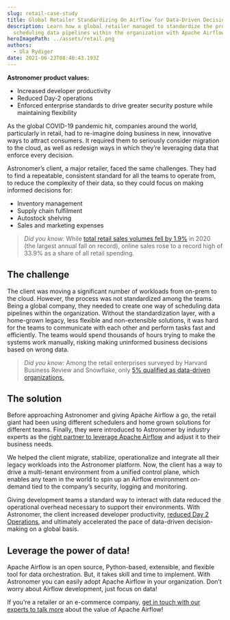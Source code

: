 ```yaml
---
slug: retail-case-study
title: Global Retailer Standardizing On Airflow for Data-Driven Decisions
description: Learn how a global retailer managed to standardize the processes of
  scheduling data pipelines within the organization with Apache Airflow.
heroImagePath: ../assets/retail.png
authors:
  - Ula Rydiger
date: 2021-06-23T08:40:43.193Z
---
```

<!-- markdownlint-disable MD026 -->
**Astronomer product values:**

* Increased developer productivity
* Reduced Day-2 operations
* Enforced enterprise standards to drive greater security posture while maintaining flexibility

As the global COVID-19 pandemic hit, companies around the world, particularly in retail, had to re-imagine doing business in new, innovative ways to attract consumers. It required them to seriously consider migration to the cloud, as well as redesign ways in which they’re leveraging data that enforce every decision.

Astronomer’s client, a major retailer, faced the same challenges. They had to find a repeatable, consistent standard for all the teams to operate from, to reduce the complexity of their data, so they could focus on making informed decisions for:

* Inventory management
* Supply chain fulfilment
* Autostock shelving 
* Sales and marketing expenses

> *Did you know:* While [total retail sales volumes fell by 1.9%](https://www.ons.gov.uk/economy/grossdomesticproductgdp/articles/impactofthecoronaviruscovid19pandemiconretailsalesin2020/2021-01-28) in 2020 (the largest annual fall on record), online sales rose to a record high of 33.9% as a share of all retail spending.

## The challenge

The client was moving a significant number of workloads from on-prem to the cloud. However, the process was not standardized among the teams. Being a global company, they needed to create one way of scheduling data pipelines within the organization. Without the standardization layer, with a home-grown legacy, less flexible and non-extensible solutions, it was hard for the teams to communicate with each other and perform tasks fast and efficiently. The teams would spend thousands of hours trying to make the systems work manually, risking making uninformed business decisions based on wrong data.

> *Did you know:* Among the retail enterprises surveyed by Harvard Business Review and Snowflake, only [5% qualified as data-driven organizations.](https://www.emarketer.com/content/why-data-is-key-to-retail-success)

## The solution

Before approaching Astronomer and giving Apache Airflow a go, the retail giant had been using different schedulers and home grown solutions for different teams. Finally, they were introduced to Astronomer by industry experts as the [right partner to leverage Apache Airflow](https://www.astronomer.io/blog/zapier) and adjust it to their business needs. 

We helped the client migrate, stabilize, operationalize and integrate all their legacy workloads into the Astronomer platform. Now, the client has a way to drive a multi-tenant environment from a unified control plane, which enables any team in the world to spin up an Airflow environment on-demand tied to the company’s security, logging and monitoring.

Giving development teams a standard way to interact with data reduced the operational overhead necessary to support their environments. With Astronomer, the client increased developer productivity, [reduced Day 2 Operations](https://www.astronomer.io/blog/cloud-agronomics), and ultimately accelerated the pace of data-driven decision-making on a global basis.

## Leverage the power of data!

Apache Airflow is an open source, Python-based, extensible, and flexible tool for data orchestration. But, it takes skill and time to implement. With Astronomer you can easily adopt Apache Airflow in your organization. Don’t worry about Airflow development, just focus on data!

If you're a retailer or an e-commerce company, [get in touch with our experts to talk more](https://www.astronomer.io/get-astronomer/) about the value of Apache Airflow!
